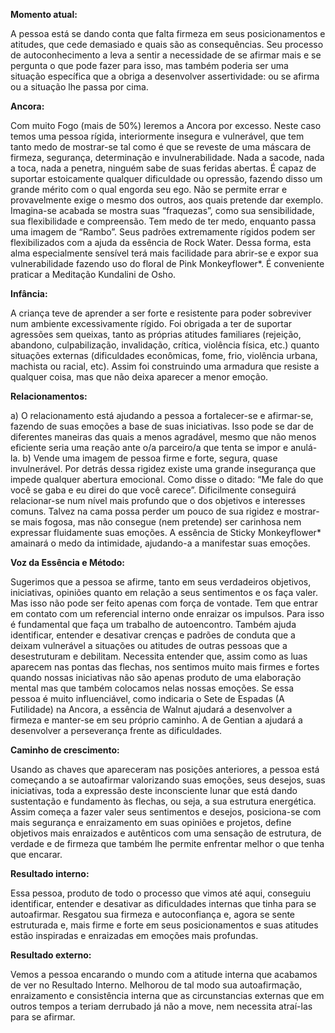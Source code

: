 **Momento atual:**

 A pessoa está se dando conta que falta firmeza em seus posicionamentos e atitudes, que cede demasiado e quais são as consequências. Seu processo de autoconhecimento a leva a sentir a necessidade de se afirmar mais e se pergunta o que pode fazer para isso, mas também poderia ser uma situação específica que a obriga a desenvolver assertividade: ou se afirma ou a situação lhe passa por cima. 


 **Ancora:** 

Com muito Fogo (mais de 50%) leremos a Ancora por excesso. Neste caso temos uma pessoa rígida, interiormente insegura e vulnerável, que tem tanto medo de mostrar-se tal como é que se reveste de uma máscara de firmeza, segurança, determinação e invulnerabilidade. Nada a sacode, nada a toca, nada a penetra, ninguém sabe de suas feridas abertas. É capaz de suportar estoicamente qualquer dificuldade ou opressão, fazendo disso um grande mérito com o qual engorda seu ego. Não se permite errar e provavelmente exige o mesmo dos outros, aos quais pretende dar exemplo. Imagina-se acabada se mostra suas “fraquezas”, como sua sensibilidade, sua flexibilidade e compreensão. Tem medo de ter medo, enquanto passa uma imagem de “Rambo”. Seus padrões extremamente rígidos podem ser flexibilizados com a ajuda da essência de Rock Water. Dessa forma, esta alma especialmente sensível terá mais facilidade para abrir-se e expor sua vulnerabilidade fazendo uso do floral de Pink Monkeyflower*. É conveniente praticar a Meditação Kundalini de Osho. 


**Infância:**

 A criança teve de aprender a ser forte e resistente para poder sobreviver num ambiente excessivamente rígido. Foi obrigada a ter de suportar agressões sem queixas, tanto as próprias atitudes familiares (rejeição, abandono, culpabilização, invalidação, crítica, violência física, etc.) quanto situações externas (dificuldades econômicas, fome, frio, violência urbana, machista ou racial, etc). Assim foi construindo uma armadura que resiste a qualquer coisa, mas que não deixa aparecer a menor emoção. 


**Relacionamentos:**

 a) O relacionamento está ajudando a pessoa a fortalecer-se e afirmar-se, fazendo de suas emoções a base de suas iniciativas. Isso pode se dar de diferentes maneiras das quais a menos agradável, mesmo que não menos eficiente seria uma reação ante o/a parceiro/a que tenta se impor e anulá-la. b) Vende uma imagem de pessoa firme e forte, segura, quase invulnerável. Por detrás dessa rigidez existe uma grande insegurança que impede qualquer abertura emocional. Como disse o ditado: “Me fale do que você se gaba e eu direi do que você carece”. Dificilmente conseguirá relacionar-se num nível mais profundo que o dos objetivos e interesses comuns. Talvez na cama possa perder um pouco de sua rigidez e mostrar-se mais fogosa, mas não consegue (nem pretende) ser carinhosa nem expressar fluidamente suas emoções. A essência de Sticky Monkeyflower* amainará o medo da intimidade, ajudando-a a manifestar suas emoções. 


**Voz da Essência e Método:**

 Sugerimos que a pessoa se afirme, tanto em seus verdadeiros objetivos, iniciativas, opiniões quanto em relação a seus sentimentos e os faça valer. Mas isso não pode ser feito apenas com força de vontade. Tem que entrar em contato com um referencial interno onde enraizar os impulsos. Para isso é fundamental que faça um trabalho de autoencontro. Também ajuda identificar, entender e desativar crenças e padrões de conduta que a deixam vulnerável a situações ou atitudes de outras pessoas que a desestruturam e debilitam. Necessita entender que, assim como as luas aparecem nas pontas das flechas, nos sentimos muito mais firmes e fortes quando nossas iniciativas não são apenas produto de uma elaboração mental mas que também colocamos nelas nossas emoções. Se essa pessoa é muito influenciável, como indicaria o Sete de Espadas (A Futilidade) na Ancora, a essência de Walnut ajudará a desenvolver a firmeza e manter-se em seu próprio caminho. A de Gentian a ajudará a desenvolver a perseverança frente as dificuldades. 


**Caminho de crescimento:**

 Usando as chaves que apareceram nas posições anteriores, a pessoa está começando a se autoafirmar valorizando suas emoções, seus desejos, suas iniciativas, toda a expressão deste inconsciente lunar que está dando sustentação e fundamento às flechas, ou seja, a sua estrutura energética. Assim começa a fazer valer seus sentimentos e desejos, posiciona-se com mais segurança e enraizamento em suas opiniões e projetos, define objetivos mais enraizados e autênticos com uma sensação de estrutura, de verdade e de firmeza que também lhe permite enfrentar melhor o que tenha que encarar. 


**Resultado interno:**

 Essa pessoa, produto de todo o processo que vimos até aqui, conseguiu identificar, entender e desativar as dificuldades internas que tinha para se autoafirmar. Resgatou sua firmeza e autoconfiança e, agora se sente estruturada e, mais firme e forte em seus posicionamentos e suas atitudes estão inspiradas e enraizadas em emoções mais profundas. 


**Resultado externo:**

 Vemos a pessoa encarando o mundo com a atitude interna que acabamos de ver no Resultado Interno. Melhorou de tal modo sua autoafirmação, enraizamento e consistência interna que as circunstancias externas que em outros tempos a teriam derrubado já não a move, nem necessita atraí-las para se afirmar. 
